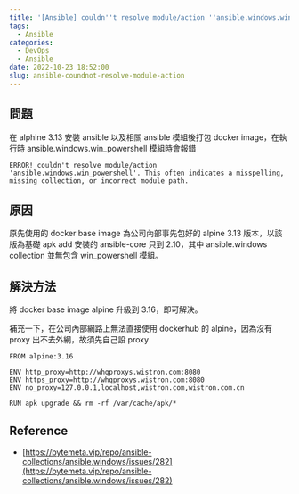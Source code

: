 ```yaml
---
title: '[Ansible] couldn''t resolve module/action ''ansible.windows.win_powershell'
tags:
  - Ansible
categories:
  - DevOps
  - Ansible
date: 2022-10-23 18:52:00
slug: ansible-coundnot-resolve-module-action
---
```

## 問題
在 alphine 3.13 安裝 ansible 以及相關 ansible 模組後打包 docker image，在執行時 ansible.windows.win_powershell 模組時會報錯

<!--more-->

```
ERROR! couldn't resolve module/action 'ansible.windows.win_powershell'. This often indicates a misspelling, missing collection, or incorrect module path.
```

## 原因
原先使用的 docker base image 為公司內部事先包好的 alpine 3.13 版本，以該版為基礎 apk add 安裝的 ansible-core 只到 2.10，其中 ansible.windows collection 並無包含 win_powershell 模組。


## 解決方法
將 docker base image alpine 升級到 3.16，即可解決。

補充一下，在公司內部網路上無法直接使用 dockerhub 的 alpine，因為沒有 proxy 出不去外網，故須先自己設 proxy
```docker
FROM alpine:3.16

ENV http_proxy=http://whqproxys.wistron.com:8080
ENV https_proxy=http://whqproxys.wistron.com:8080
ENV no_proxy=127.0.0.1,localhost,wistron.com,wistron.com.cn

RUN apk upgrade && rm -rf /var/cache/apk/*
```

## Reference
- [https://bytemeta.vip/repo/ansible-collections/ansible.windows/issues/282](https://bytemeta.vip/repo/ansible-collections/ansible.windows/issues/282)